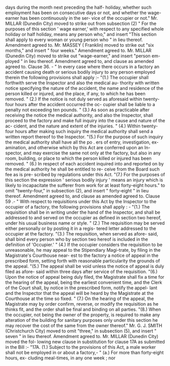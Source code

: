 days during the month next preceding the half- holiday, whether such employment has been on consecutive days or not, and whether the wage-earner has been continuously in the ser- vice of the occupier or not." Mr. MILLAR (Dunedin City) moved to strike out from subsection (2) " For the purposes of this section ' wage earner,' with respect to any specified whole holiday or half holiday, means any person who," and insert "This section shall apply to every woman or young person who " in lieu thereof. Amendment agreed to. Mr. MASSEY ( Franklin) moved to strike out "six months," and insert " four weeks." Amendment agreed to. Mr. MILLAR (Dunedin City) moved to strike out "wage-earner," and insert "person em- ployed " in lieu thereof. Amendment agreed to, and clause as amended agreed to. Clause 36. - " In every case where there occurs in a factory an accident causing death or serious bodily injury to any person employed therein the following provisions shall apply :- "(1.) The occupier shall forthwith serve the Inspector and also the medical au- thority with written notice specifying the nature of the accident, the name and residence of the person killed or injured, and the place, if any, to which he has been removed. " (2.) If the notice is not duly served as aforesaid within twenty-four hours after the accident occurred the oc- cupier shall be liable to a penalty not exceeding ten pounds. " (3.) As soon as practicable after receiving the notice the medical authority, and also the Inspector, shall proceed to the factory and make full inquiry into the cause and nature of the ac- cident, and the nature and extent of the injuries. " (4.) Within twenty-four hours after making such inquiry the medical authority shall send a written report thereof to the Inspector. "(5.) For the purpose of such inquiry the medical authority shall have all the po . ers of entry, investigation, ex- amination, and otherwise which by this Act are conferred upon an In- spector, and may exercise the same not only at the factory, but also in any room, building, or place to which the person killed or injured has been removed. " (6.) In respect of each accident inquired into and reported on by the medical authority he shall be entitled to re- ceive from the Board such fee as is pre- scribed by regulations under this Act. "(7.) For the purposes of this section the expression ' serious bodily injury ' means an injury which is likely to incapacitate the sufferer from work for at least forty-eight hours." to omit "twenty-four," in subsection (2), and insert " forty-eight " in lieu thereof. Amendment agreed to, and clause as amended agreed to. Clause 59 .- " With respect to requisitions under this Act by the Inspector to the occupier of a factory, the following provisions shall apply : - "(1.) The requisition shall be in writing under the hand of the Inspector, and shall be addressed to and served on the occupier as defined in section two hereof, under his usual business name or style. " (2.) The requisition may be served either personally or by posting it in a regis- tered letter addressed to the occupier at the factory. "(3.) The requisition, when served as afore- said, shall bind every person who by section two hereof is included in the definition of 'Occupier.' " (4.) If the occupier considers the requisition to be unreasonable, he may appeal to the Stipendiary Magi-trate, by filing in the Magistrate's Courthouse near- est to the factory a notice of appeal in the prescribed form, setting forth with reasonable particularity the grounds of the appeal. "(5.) The appeal shall be void unless the notice of appeal is duly filed as afore- said within three days after service of the requisition. "(6.) Upon the notice of appeal being duly filed, the Magistrate shall fix a time for the hearing of the appeal, being the earliest convenient time, and the Clerk of the Court shall, by notice in the prescribed form, notify the appel- lant and the Inspector that the appeal will be heard by the Magistrate at the Courthouse at the time so fixed. " (7.) On the hearing of the appeal, the Magistrate may by order confirm, reverse, or modify the requisition as he thinks fit, and the order shall be final and binding on all parties. "(8.) When the occupier, not being the owner of the property, is required to make any alteration of the building for sanitary purposes only under this section he may recover the cost of the same from the owner thereof." Mr. G. J. SMITH (Christchurch City) moved to omit "three," in subsection (5), and insert " seven " in lieu thereof. Amendment agreed to. Mr. MILLAR (Dunedin City) moved the fol- lowing new clause in substitution for clause 17A as submitted in the Bill :- "17A. (1.) Subject to the provisions of this Act, a male worker shall not be employed in or about a factory,- " (a.) For more than forty-eight hours, ex- cluding meal-times, in any one week ; nor 